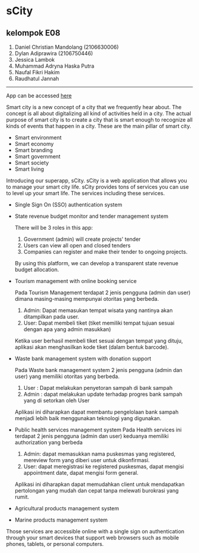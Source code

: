 # sCity

## kelompok E08 
1. Daniel Christian Mandolang (2106630006)
2. Dylan Adiprawira (2106750446)
3. Jessica Lambok
4. Muhammad Adryna Haska Putra
5. Naufal Fikri Hakim
6. Raudhatul Jannah
---

App can be accessed [here](https://scity.herokuapp.com/)

Smart city is a new concept of a city that we frequently hear about. The concept is all about digitalizing all kind of activities held in a city. The actual purpose of smart city is to create a city that is smart enough to recognize all kinds of events that happen in a city. These are the main pillar of smart city.

- Smart environment
- Smart economy
- Smart branding
- Smart government
- Smart society
- Smart living

Introducing our superapp, sCity. sCity is a web application that allows you to manage your smart city life. sCity provides tons of services you can use to level up your smart life. The services including these services.

- Single Sign On (SSO) authentication system

- State revenue budget monitor and tender management system
    
    There will be 3 roles in this app:
    1. Government (admin) will create projects' tender
    2. Users can view all open and closed tenders
    3. Companies can register and make their tender to ongoing projects.
    
    By using this platform, we can develop a transparent state revenue budget allocation.

- Tourism management with online booking service
    
    Pada Tourism Management terdapat 2 jenis pengguna (admin dan user) dimana masing-masing mempunyai otoritas yang berbeda.
    1. Admin: Dapat memasukan tempat wisata yang nantinya akan ditampilkan pada user.
    2. User: Dapat membeli tiket (tiket memiliki tempat tujuan sesuai dengan apa yang admin masukkan)

    Ketika user berhasil membeli tiket sesuai dengan tempat yang dituju, aplikasi akan menghasilkan kode tiket (dalam bentuk barcode).

- Waste bank management system with donation support

    Pada Waste bank management system 2 jenis pengguna (admin dan user) yang memiliki otoritas yang berbeda.
    1. User : Dapat melakukan penyetoran sampah di bank sampah
    2. Admin : dapat melakukan update terhadap progres bank sampah yang di setorkan oleh User
    
    Aplikasi ini diharapkan dapat membantu pengelolaan bank sampah menjadi lebih baik menggunakan teknologi yang digunakan.

- Public health services management system 
    Pada Health services ini terdapat 2 jenis pengguna (admin dan user) keduanya memiliki authorization yang berbeda
    1. Admin: dapat memasukkan nama puskesmas yang registered, mereview form yang diberi user untuk dikonfirmasi.
    2. User: dapat meregistrasi ke registered puskesmas, dapat mengisi appointment date, dapat mengisi form general.

    Aplikasi ini diharapkan dapat memudahkan client untuk mendapatkan pertolongan yang mudah dan cepat tanpa melewati burokrasi yang rumit.

- Agricultural products management system

- Marine products management system

Those services are accessible online with a single sign on authentication through your smart devices that support web browsers such as mobile phones, tablets, or personal computers.
